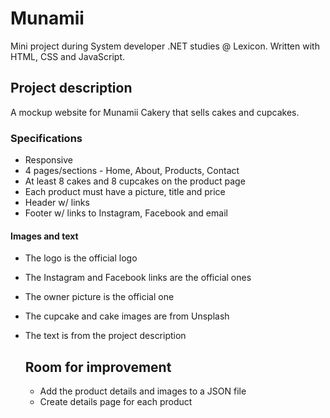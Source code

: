 # Munamii
Mini project during System developer .NET studies @ Lexicon. Written with HTML, CSS and JavaScript.

## Project description
A mockup website for Munamii Cakery that sells cakes and cupcakes.

### Specifications
- Responsive
- 4 pages/sections - Home, About, Products, Contact
- At least 8 cakes and 8 cupcakes on the product page
- Each product must have a picture, title and price
- Header w/ links
- Footer w/ links to Instagram, Facebook and email

#### Images and text
- The logo is the official logo
- The Instagram and Facebook links are the official ones
- The owner picture is the official one
- The cupcake and cake images are from Unsplash
- The text is from the project description

  ## Room for improvement
  - Add the product details and images to a JSON file
  - Create details page for each product
